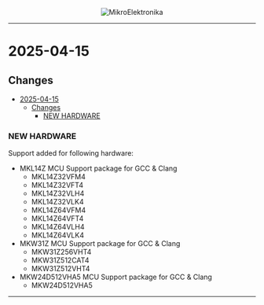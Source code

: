<p align="center">
  <img src="http://www.mikroe.com/img/designs/beta/logo_small.png?raw=true" alt="MikroElektronika"/>
</p>

---

# 2025-04-15

## Changes

- [2025-04-15](#2025-04-15)
  - [Changes](#changes)
    - [NEW HARDWARE](#new-hardware)

### NEW HARDWARE

Support added for following hardware:

+ MKL14Z MCU Support package for GCC & Clang
  + MKL14Z32VFM4
  + MKL14Z32VFT4
  + MKL14Z32VLH4
  + MKL14Z32VLK4
  + MKL14Z64VFM4
  + MKL14Z64VFT4
  + MKL14Z64VLH4
  + MKL14Z64VLK4
+ MKW31Z MCU Support package for GCC & Clang
  + MKW31Z256VHT4
  + MKW31Z512CAT4
  + MKW31Z512VHT4
+ MKW24D512VHA5 MCU Support package for GCC & Clang
  + MKW24D512VHA5

---
